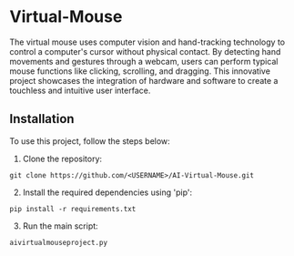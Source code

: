 # Virtual-Mouse
The virtual mouse uses computer vision and hand-tracking technology to control a computer's cursor without physical contact. By detecting hand movements and gestures through a webcam, users can perform typical mouse functions like clicking, scrolling, and dragging. This innovative project showcases the integration of hardware and software to create a touchless and intuitive user interface.

## Installation
To use this project, follow the steps below:

1. Clone the repository:

```
git clone https://github.com/<USERNAME>/AI-Virtual-Mouse.git
```

2. Install the required dependencies using 'pip':

```
pip install -r requirements.txt
```

3. Run the main script:

```
aivirtualmouseproject.py
```
